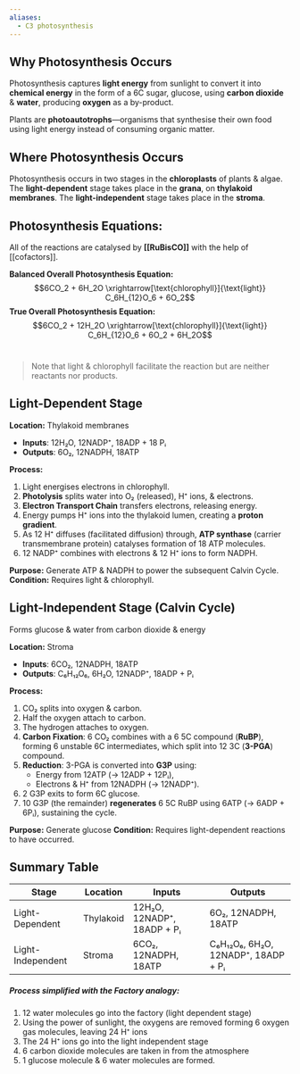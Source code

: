 ```yaml
---
aliases:
  - C3 photosynthesis
---
```

## Why Photosynthesis Occurs

Photosynthesis captures **light energy** from sunlight to convert it into **chemical energy** in the form of a 6C sugar, glucose, using **carbon dioxide** & **water**, producing **oxygen** as a by-product.

Plants are **photoautotrophs**—organisms that synthesise their own food using light energy instead of consuming organic matter.

## Where Photosynthesis Occurs

Photosynthesis occurs in two stages in the **chloroplasts** of plants & algae. The **light-dependent** stage takes place in the **grana**, on **thylakoid membranes**. The **light-independent** stage takes place in the **stroma**. 

## Photosynthesis Equations:

All of the reactions are catalysed by **[[RuBisCO]]** with the help of [[cofactors]]. 

**Balanced Overall Photosynthesis Equation:**$$6CO_2 + 6H_2O \xrightarrow[\text{chlorophyll}]{\text{light}} C_6H_{12}O_6 + 6O_2$$
**True Overall Photosynthesis Equation:**
$$6CO_2 + 12H_2O \xrightarrow[\text{chlorophyll}]{\text{light}} C_6H_{12}O_6 + 6O_2 + 6H_2O$$​​
> Note that light & chlorophyll facilitate the reaction but are neither reactants nor products.

## Light-Dependent Stage

**Location:** Thylakoid membranes
- **Inputs**: 12H₂O, 12NADP⁺, 18ADP + 18 Pᵢ
- **Outputs**: 6O₂, 12NADPH, 18ATP

**Process:**
1. Light energises electrons in chlorophyll.
2. **Photolysis** splits water into O₂ (released), H⁺ ions, & electrons.
3. **Electron Transport Chain** transfers electrons, releasing energy.
4. Energy pumps H⁺ ions into the thylakoid lumen, creating a **proton gradient**.
5. As 12 H⁺ diffuses (facilitated diffusion) through, **ATP synthase** (carrier transmembrane protein) catalyses formation of 18 ATP molecules.
6. 12 NADP⁺ combines with electrons & 12 H⁺ ions to form NADPH.

**Purpose:** Generate ATP & NADPH to power the subsequent Calvin Cycle.  
**Condition:** Requires light & chlorophyll.

## Light-Independent Stage (Calvin Cycle)

Forms glucose & water from carbon dioxide & energy

**Location:** Stroma
- **Inputs**: 6CO₂, 12NADPH, 18ATP
- **Outputs**: C₆H₁₂O₆, 6H₂O, 12NADP⁺, 18ADP + Pᵢ

**Process:**
1. CO₂ splits into oxygen & carbon.
2. Half the oxygen attach to carbon.
3. The hydrogen attaches to oxygen.
4. **Carbon Fixation**: 6 CO₂ combines with a 6 5C compound (**RuBP**), forming 6 unstable 6C intermediates, which split into 12 3C (**3-PGA**) compound.
5. **Reduction**: 3-PGA is converted into **G3P** using:
    - Energy from 12ATP (→ 12ADP + 12Pᵢ),
    - Electrons & H⁺ from 12NADPH (→ 12NADP⁺).    
6. 2 G3P exits to form 6C glucose.
7. 10 G3P (the remainder) **regenerates** 6 5C RuBP using 6ATP (→ 6ADP + 6Pᵢ), sustaining the cycle.

**Purpose:** Generate glucose 
**Condition:** Requires light-dependent reactions to have occurred.
## Summary Table

| Stage             | Location  | Inputs                     | Outputs                            |
| ----------------- | --------- | -------------------------- | ---------------------------------- |
| Light-Dependent   | Thylakoid | 12H₂O, 12NADP⁺, 18ADP + Pᵢ | 6O₂, 12NADPH, 18ATP                |
| Light-Independent | Stroma    | 6CO₂, 12NADPH, 18ATP       | C₆H₁₂O₆, 6H₂O, 12NADP⁺, 18ADP + Pᵢ |
##### Process simplified with the Factory analogy:

1. 12 water molecules go into the factory (light dependent stage)
2. Using the power of sunlight, the oxygens are removed forming 6 oxygen gas molecules, leaving 24 H⁺ ions
3. The 24 H⁺ ions go into the light independent stage
4. 6 carbon dioxide molecules are taken in from the atmosphere
5. 1 glucose molecule & 6 water molecules are formed.